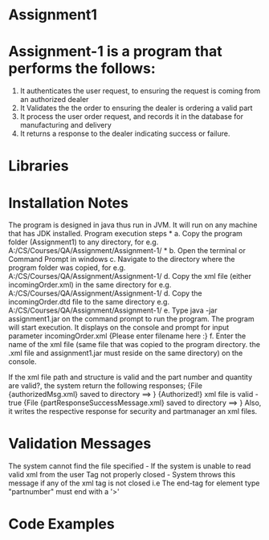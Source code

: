 # Assignment1

# Assignment-1 is a program that performs the follows:
1. It authenticates the user request, to ensuring the request is coming from an authorized dealer
2. It Validates the the order to ensuring the dealer is ordering a valid part
3. It process the user order request, and records it in the database for manufacturing and delivery
4. It returns a response to the dealer indicating success or failure.

# Libraries

# Installation Notes
The program is designed in java thus run in JVM. It will run on any machine that has JDK installed. 
Program execution steps 
 	* a. Copy the program folder (Assignment1) to any directory, for e.g. A:/CS/Courses/QA/Assignment/Assignment-1/
 	* b. Open the terminal or Command Prompt in windows 
	c. Navigate to the directory where the program folder was copied, for e.g. A:/CS/Courses/QA/Assignment/Assignment-1/
	d. Copy the xml file (either incomingOrder.xml) in the same directory for e.g. A:/CS/Courses/QA/Assignment/Assignment-1/
	d. Copy the incomingOrder.dtd file to the same directory e.g. A:/CS/Courses/QA/Assignment/Assignment-1/
	e. Type java -jar assignment1.jar on the command prompt to run the program. The program will start execution. It displays on the console and prompt for input parameter incomingOrder.xml {Please enter filename here :} 
	f. Enter the name of the xml file (same file that was copied to the program directory. the .xml file and assignment1.jar must reside on the same directory) on the console.

If the xml file path and structure is valid and the part number and quantity are valid?, the system return the following responses;
	{File {authorizedMsg.xml} saved to directory ==> }
	{Authorized!}
	xml file is valid - true
    {File {partResponseSuccessMessage.xml} saved to directory ==> } 
Also, it writes the respective response for security and partmanager an xml files.

# Validation Messages
The system cannot find the file specified - If the system is unable to read valid xml from the user
Tag not properly closed - System throws this message if any of the xml tag is not closed i.e The end-tag for element type "partnumber" must end with a '>'

# Code Examples
